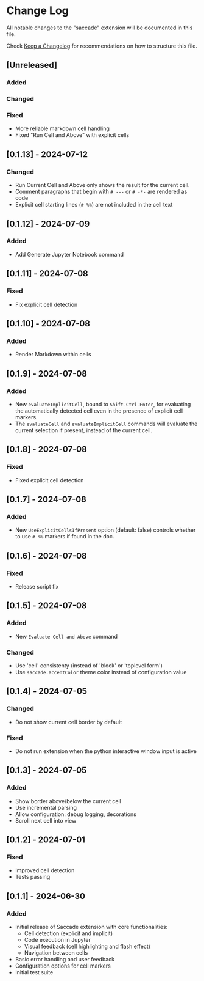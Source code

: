 # Change Log

All notable changes to the "saccade" extension will be documented in this file.

Check [Keep a Changelog](http://keepachangelog.com/) for recommendations on how to structure this file.

## [Unreleased]

### Added

### Changed

### Fixed

- More reliable markdown cell handling
- Fixed "Run Cell and Above" with explicit cells

## [0.1.13] - 2024-07-12

### Changed

- Run Current Cell and Above only shows the result for the current cell.
- Comment paragraphs that begin with `# ---` or `# -*-` are rendered as code
- Explicit cell starting lines (`# %%`) are not included in the cell text

## [0.1.12] - 2024-07-09

### Added

- Add Generate Jupyter Notebook command

## [0.1.11] - 2024-07-08

### Fixed

- Fix explicit cell detection

## [0.1.10] - 2024-07-08

### Added

- Render Markdown within cells

## [0.1.9] - 2024-07-08

### Added

- New `evaluateImplicitCell`, bound to `Shift-Ctrl-Enter`, for evaluating the automatically detected cell even in the presence of explicit cell markers.
- The `evaluateCell` and `evaluateImplicitCell` commands will evaluate the current selection if present, instead of the current cell.

## [0.1.8] - 2024-07-08

### Fixed

- Fixed explicit cell detection

## [0.1.7] - 2024-07-08

### Added

- New `UseExplicitCellsIfPresent` option (default: false) controls whether to use `# %%` markers if found in the doc.

## [0.1.6] - 2024-07-08

### Fixed

- Release script fix

## [0.1.5] - 2024-07-08

### Added

- New `Evaluate Cell and Above` command

### Changed

- Use 'cell' consistenty (instead of 'block' or 'toplevel form')
- Use `saccade.accentColor` theme color instead of configuration value

## [0.1.4] - 2024-07-05

### Changed

- Do not show current cell border by default

### Fixed

- Do not run extension when the python interactive window input is active

## [0.1.3] - 2024-07-05

### Added

- Show border above/below the current cell
- Use incremental parsing
- Allow configuration: debug logging, decorations
- Scroll next cell into view

## [0.1.2] - 2024-07-01

### Fixed

- Improved cell detection
- Tests passing

## [0.1.1] - 2024-06-30

### Added
- Initial release of Saccade extension with core functionalities:
  - Cell detection (explicit and implicit)
  - Code execution in Jupyter
  - Visual feedback (cell highlighting and flash effect)
  - Navigation between cells
- Basic error handling and user feedback
- Configuration options for cell markers
- Initial test suite

